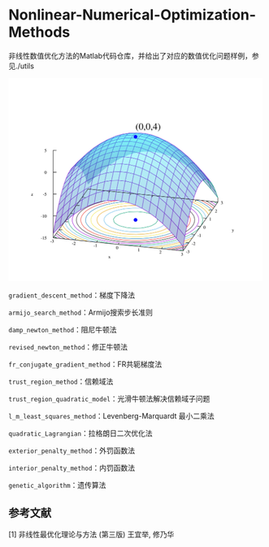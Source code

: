 # Nonlinear-Numerical-Optimization-Methods

非线性数值优化方法的Matlab代码仓库，并给出了对应的数值优化问题样例，参见./utils

<img src="./assets/Max_paraboloid.svg.png" width="500px">

`gradient_descent_method`：梯度下降法

`armijo_search_method`：Armijo搜索步长准则

`damp_newton_method`：阻尼牛顿法

`revised_newton_method`：修正牛顿法

`fr_conjugate_gradient_method`：FR共轭梯度法

`trust_region_method`：信赖域法

`trust_region_quadratic_model`：光滑牛顿法解决信赖域子问题

`l_m_least_squares_method`：Levenberg-Marquardt 最小二乘法

`quadratic_Lagrangian`：拉格朗日二次优化法

`exterior_penalty_method`：外罚函数法

`interior_penalty_method`：内罚函数法

`genetic_algorithm`：遗传算法


## 参考文献

[1] 非线性最优化理论与方法 (第三版) 王宜举, 修乃华
